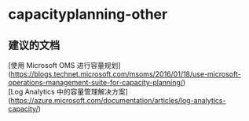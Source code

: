 
<properties
    pageTitle="capacityplanning-other"
    description="与容量规划其他方面相关的问题"
    service="microsoft.operationalinsights"
    resource="operationalinsightsaccounts"
    authors="adoylemsft"
    displayorder=""
    selfHelpType="generic"
    supportTopicIds="32536591"
    resourceTags=""
    productPesIds="15725"
    cloudEnvironments="public, Blackforest, Fairfax"
/>


# capacityplanning-other


## **建议的文档**
[使用 Microsoft OMS 进行容量规划] (https://blogs.technet.microsoft.com/msoms/2016/01/18/use-microsoft-operations-management-suite-for-capacity-planning/) <br>
[Log Analytics 中的容量管理解决方案] (https://azure.microsoft.com/documentation/articles/log-analytics-capacity/)


<!--HONumber=Oct16_HO4-->


